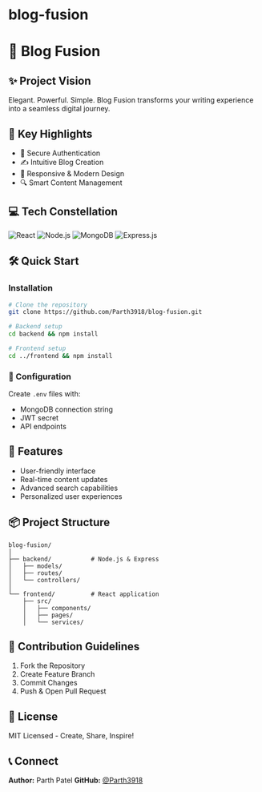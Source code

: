﻿# blog-fusion
# 🌟 Blog Fusion

## ✨ Project Vision
Elegant. Powerful. Simple. Blog Fusion transforms your writing experience into a seamless digital journey.

## 🚀 Key Highlights
- 🔐 Secure Authentication
- ✍️ Intuitive Blog Creation
- 🎨 Responsive & Modern Design
- 🔍 Smart Content Management

## 💻 Tech Constellation
![React](https://img.shields.io/badge/React-61DAFB?style=for-the-badge&logo=react&logoColor=black)
![Node.js](https://img.shields.io/badge/Node.js-339933?style=for-the-badge&logo=nodedotjs&logoColor=white)
![MongoDB](https://img.shields.io/badge/MongoDB-47A248?style=for-the-badge&logo=mongodb&logoColor=white)
![Express.js](https://img.shields.io/badge/Express.js-000000?style=for-the-badge&logo=express&logoColor=white)

## 🛠 Quick Start

### Installation
```bash
# Clone the repository
git clone https://github.com/Parth3918/blog-fusion.git

# Backend setup
cd backend && npm install

# Frontend setup
cd ../frontend && npm install
```

### 🔧 Configuration
Create `.env` files with:
- MongoDB connection string
- JWT secret
- API endpoints

## 🌈 Features
- User-friendly interface
- Real-time content updates
- Advanced search capabilities
- Personalized user experiences

## 📦 Project Structure
```
blog-fusion/
│
├── backend/           # Node.js & Express
│   ├── models/
│   ├── routes/
│   └── controllers/
│
└── frontend/          # React application
    ├── src/
    │   ├── components/
    │   ├── pages/
    │   └── services/
```

## 🤝 Contribution Guidelines
1. Fork the Repository
2. Create Feature Branch
3. Commit Changes
4. Push & Open Pull Request

## 📄 License
MIT Licensed - Create, Share, Inspire! 

## 📞 Connect
**Author:** Parth Patel
**GitHub:** [@Parth3918](https://github.com/Parth3918)
